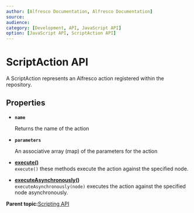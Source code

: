 ```yaml
---
author: [Alfresco Documentation, Alfresco Documentation]
source: 
audience: 
category: [Development, API, JavaScript API]
option: [JavaScript API, ScriptAction API]
---
```


# ScriptAction API

A ScriptAction represents an Alfresco action registered within the repository.

## Properties

-   **`name`**

    Returns the name of the action

-   **`parameters`**

    An associative array \(map\) of the parameters for the action


-   **[execute\(\)](../references/API-JS-ScriptAction-execute.md)**  
`execute()` these methods execute the action against the specified node.
-   **[executeAsynchronously\(\)](../references/API-JS-ScriptAction-executeAsynchronously.md)**  
`executeAsynchronously(node)` executes the action against the specified node asynchronously.

**Parent topic:**[Scripting API](../references/API-JS-Scripting-API.md)

